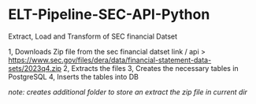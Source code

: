 # ELT-Pipeline-SEC-API-Python
Extract, Load and Transform of SEC financial Datset 


1, Downloads Zip file from the sec financial datset link / api > https://www.sec.gov/files/dera/data/financial-statement-data-sets/2023q4.zip
2, Extracts the files
3, Creates the necessary tables in PostgreSQL
4, Inserts the tables into DB

*note: creates additional folder to store an extract the zip file in current
dir*


